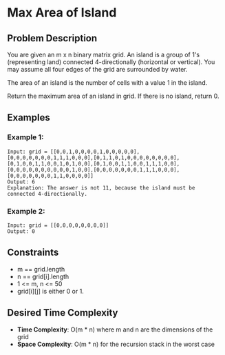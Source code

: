 # Max Area of Island

## Problem Description

You are given an m x n binary matrix grid. An island is a group of 1's (representing land) connected 4-directionally (horizontal or vertical). You may assume all four edges of the grid are surrounded by water.

The area of an island is the number of cells with a value 1 in the island.

Return the maximum area of an island in grid. If there is no island, return 0.

## Examples

### Example 1:

```
Input: grid = [[0,0,1,0,0,0,0,1,0,0,0,0,0],[0,0,0,0,0,0,0,1,1,1,0,0,0],[0,1,1,0,1,0,0,0,0,0,0,0,0],[0,1,0,0,1,1,0,0,1,0,1,0,0],[0,1,0,0,1,1,0,0,1,1,1,0,0],[0,0,0,0,0,0,0,0,0,0,1,0,0],[0,0,0,0,0,0,0,1,1,1,0,0,0],[0,0,0,0,0,0,0,1,1,0,0,0,0]]
Output: 6
Explanation: The answer is not 11, because the island must be connected 4-directionally.
```

### Example 2:

```
Input: grid = [[0,0,0,0,0,0,0,0]]
Output: 0
```

## Constraints

- m == grid.length
- n == grid[i].length
- 1 <= m, n <= 50
- grid[i][j] is either 0 or 1.

## Desired Time Complexity

- **Time Complexity**: O(m \* n) where m and n are the dimensions of the grid
- **Space Complexity**: O(m \* n) for the recursion stack in the worst case
